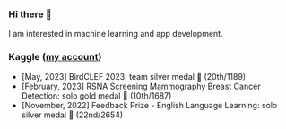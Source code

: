 ### Hi there 👋

I am interested in machine learning and app development.

### Kaggle ([my account](https://www.kaggle.com/moritake04))
- [May, 2023] BirdCLEF 2023: team silver medal 🥈 (20th/1189)
- [February, 2023] RSNA Screening Mammography Breast Cancer Detection: solo gold medal 🥇 (10th/1687)
- [November, 2022] Feedback Prize - English Language Learning: solo silver medal 🥈 (22nd/2654)

<!--
**moritake04/moritake04** is a ✨ _special_ ✨ repository because its `README.md` (this file) appears on your GitHub profile.

Here are some ideas to get you started:

- 🔭 I’m currently working on ...
- 🌱 I’m currently learning ...
- 👯 I’m looking to collaborate on ...
- 🤔 I’m looking for help with ...
- 💬 Ask me about ...
- 📫 How to reach me: ...
- 😄 Pronouns: ...
- ⚡ Fun fact: ...
-->

